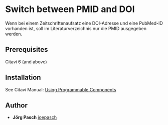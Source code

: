 # Switch between PMID and DOI
Wenn bei einem Zeitschriftenaufsatz eine DOI-Adresse und eine PubMed-ID vorhanden ist, soll im Literaturverzeichnis nur die PMID ausgegeben werden.

## Prerequisites
Citavi 6 (and above)

## Installation
See Citavi Manual: [Using Programmable Components](https://www.citavi.com/programmable_components)

## Author
* **Jörg Pasch** [joepasch](https://github.com/joepasch)
